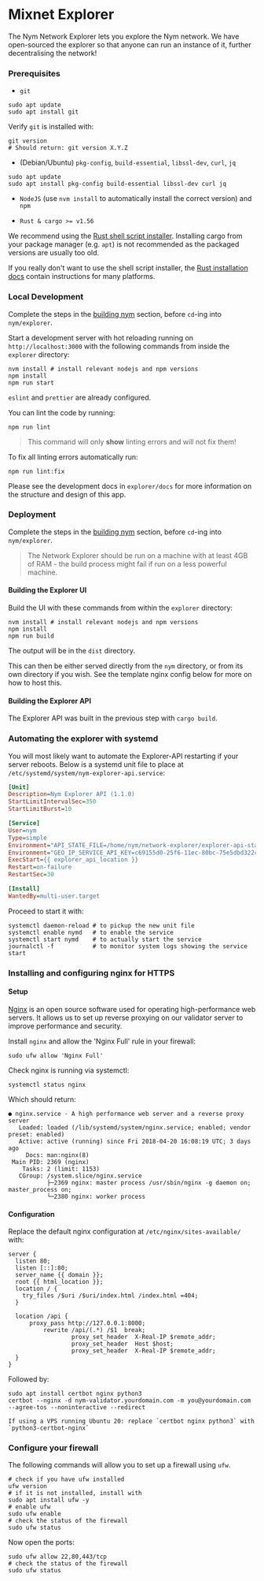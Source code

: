 # Mixnet Explorer

The Nym Network Explorer lets you explore the Nym network. We have open-sourced the explorer so that anyone can run an instance of it, further decentralising the network! 

### Prerequisites
- `git`

```
sudo apt update
sudo apt install git
```

Verify `git` is installed with:

```
git version
# Should return: git version X.Y.Z
```

- (Debian/Ubuntu) `pkg-config`, `build-essential`, `libssl-dev`, `curl`, `jq`

```
sudo apt update
sudo apt install pkg-config build-essential libssl-dev curl jq
```

- `NodeJS` (use `nvm install` to automatically install the correct version) and `npm`

- `Rust & cargo >= v1.56`

We recommend using the [Rust shell script installer](https://www.rust-lang.org/tools/install). Installing cargo from your package manager (e.g. `apt`) is not recommended as the packaged versions are usually too old.

If you really don't want to use the shell script installer, the [Rust installation docs](https://forge.rust-lang.org/infra/other-installation-methods.html) contain instructions for many platforms.


### Local Development
Complete the steps in the [building nym](../binaries/building-nym.md) section, before `cd`-ing into `nym/explorer`. 

Start a development server with hot reloading running on `http://localhost:3000` with the following commands from inside the `explorer` directory:

```
nvm install # install relevant nodejs and npm versions 
npm install
npm run start
```

`eslint` and `prettier` are already configured.

You can lint the code by running:

```
npm run lint
```

> This command will only **show** linting errors and will not fix them!
 
To fix all linting errors automatically run:

```
npm run lint:fix
```

Please see the development docs in `explorer/docs` for more information on the structure and design of this app.

### Deployment
Complete the steps in the [building nym](../binaries/building-nym.md) section, before `cd`-ing into `nym/explorer`. 

> The Network Explorer should be run on a machine with at least 4GB of RAM - the build process might fail if run on a less powerful machine. 

#### Building the Explorer UI 
Build the UI with these commands from within the `explorer` directory:

```
nvm install # install relevant nodejs and npm versions 
npm install
npm run build
```

The output will be in the `dist` directory. 

This can then be either served directly from the `nym` directory, or from its own directory if you wish. See the template nginx config below for more on how to host this. 

#### Building the Explorer API
The Explorer API was built in the previous step with `cargo build`. 

### Automating the explorer with systemd
You will most likely want to automate the Explorer-API restarting if your server reboots. Below is a systemd unit file to place at `/etc/systemd/system/nym-explorer-api.service`:

```ini
[Unit]
Description=Nym Explorer API (1.1.0)
StartLimitIntervalSec=350
StartLimitBurst=10

[Service]
User=nym
Type=simple
Environment="API_STATE_FILE=/home/nym/network-explorer/explorer-api-state.json"
Environment="GEO_IP_SERVICE_API_KEY=c69155d0-25f6-11ec-80bc-75e5dbd322c3"
ExecStart={{ explorer_api_location }}
Restart=on-failure
RestartSec=30

[Install]
WantedBy=multi-user.target
```

Proceed to start it with:

```
systemctl daemon-reload # to pickup the new unit file
systemctl enable nymd   # to enable the service
systemctl start nymd    # to actually start the service
journalctl -f           # to monitor system logs showing the service start
```

### Installing and configuring nginx for HTTPS
#### Setup
[Nginx](https://www.nginx.com/resources/glossary/nginx/#:~:text=NGINX%20is%20open%20source%20software,%2C%20media%20streaming%2C%20and%20more.&text=In%20addition%20to%20its%20HTTP,%2C%20TCP%2C%20and%20UDP%20servers.) is an open source software used for operating high-performance web servers. It allows us to set up reverse proxying on our validator server to improve performance and security.

Install `nginx` and allow the 'Nginx Full' rule in your firewall:

```
sudo ufw allow 'Nginx Full'
```

Check nginx is running via systemctl:

```
systemctl status nginx
```

Which should return:

```
● nginx.service - A high performance web server and a reverse proxy server
   Loaded: loaded (/lib/systemd/system/nginx.service; enabled; vendor preset: enabled)
   Active: active (running) since Fri 2018-04-20 16:08:19 UTC; 3 days ago
     Docs: man:nginx(8)
 Main PID: 2369 (nginx)
    Tasks: 2 (limit: 1153)
   CGroup: /system.slice/nginx.service
           ├─2369 nginx: master process /usr/sbin/nginx -g daemon on; master_process on;
           └─2380 nginx: worker process
```

#### Configuration
Replace the default nginx configuration at `/etc/nginx/sites-available/` with: 

```
server {
  listen 80;
  listen [::]:80;
  server_name {{ domain }};
  root {{ html_location }};
  location / {
    try_files /$uri /$uri/index.html /index.html =404;
  }

  location /api {
      proxy_pass http://127.0.0.1:8000;
		  rewrite /api/(.*) /$1  break;
                  proxy_set_header  X-Real-IP $remote_addr;
                  proxy_set_header  Host $host;
                  proxy_set_header  X-Real-IP $remote_addr;
  }
}
```

Followed by:

```
sudo apt install certbot nginx python3
certbot --nginx -d nym-validator.yourdomain.com -m you@yourdomain.com --agree-tos --noninteractive --redirect
```

```admonish caution
If using a VPS running Ubuntu 20: replace `certbot nginx python3` with `python3-certbot-nginx`
```

### Configure your firewall
The following commands will allow you to set up a firewall using `ufw`.

```
# check if you have ufw installed
ufw version
# if it is not installed, install with
sudo apt install ufw -y
# enable ufw
sudo ufw enable
# check the status of the firewall
sudo ufw status
```

Now open the ports: 

```
sudo ufw allow 22,80,443/tcp
# check the status of the firewall
sudo ufw status
```
